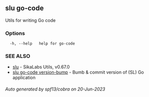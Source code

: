 ## slu go-code

Utils for writing Go code

### Options

```
  -h, --help   help for go-code
```

### SEE ALSO

* [slu](slu.md)	 - SikaLabs Utils, v0.67.0
* [slu go-code version-bump](slu_go-code_version-bump.md)	 - Bumb & commit version of (SL) Go application

###### Auto generated by spf13/cobra on 20-Jun-2023
